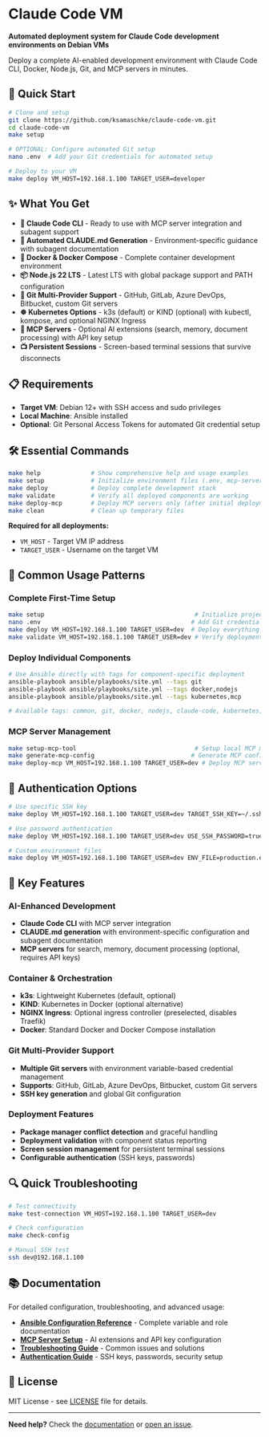 # Claude Code VM

**Automated deployment system for Claude Code development environments on Debian VMs**

Deploy a complete AI-enabled development environment with Claude Code CLI, Docker, Node.js, Git, and MCP servers in minutes.

## 🚀 Quick Start

```bash
# Clone and setup
git clone https://github.com/ksamaschke/claude-code-vm.git
cd claude-code-vm
make setup

# OPTIONAL: Configure automated Git setup
nano .env  # Add your Git credentials for automated setup

# Deploy to your VM
make deploy VM_HOST=192.168.1.100 TARGET_USER=developer
```

## ✨ What You Get

- **🤖 Claude Code CLI** - Ready to use with MCP server integration and subagent support
- **📝 Automated CLAUDE.md Generation** - Environment-specific guidance with subagent documentation
- **🐳 Docker & Docker Compose** - Complete container development environment
- **📦 Node.js 22 LTS** - Latest LTS with global package support and PATH configuration
- **🔐 Git Multi-Provider Support** - GitHub, GitLab, Azure DevOps, Bitbucket, custom Git servers
- **☸️ Kubernetes Options** - k3s (default) or KIND (optional) with kubectl, kompose, and optional NGINX Ingress
- **🧠 MCP Servers** - Optional AI extensions (search, memory, document processing) with API key setup
- **📺 Persistent Sessions** - Screen-based terminal sessions that survive disconnects

## 📋 Requirements

- **Target VM**: Debian 12+ with SSH access and sudo privileges
- **Local Machine**: Ansible installed
- **Optional**: Git Personal Access Tokens for automated Git credential setup

## 🛠️ Essential Commands

```bash
make help              # Show comprehensive help and usage examples
make setup             # Initialize environment files (.env, mcp-servers.json)
make deploy            # Deploy complete development stack
make validate          # Verify all deployed components are working
make deploy-mcp        # Deploy MCP servers only (after initial deployment)
make clean             # Clean up temporary files
```

**Required for all deployments:**
- `VM_HOST` - Target VM IP address 
- `TARGET_USER` - Username on the target VM

## 🎯 Common Usage Patterns

### Complete First-Time Setup
```bash
make setup                                          # Initialize project
nano .env                                          # Add Git credentials (optional)
make deploy VM_HOST=192.168.1.100 TARGET_USER=dev  # Deploy everything
make validate VM_HOST=192.168.1.100 TARGET_USER=dev # Verify deployment
```

### Deploy Individual Components
```bash
# Use Ansible directly with tags for component-specific deployment
ansible-playbook ansible/playbooks/site.yml --tags git
ansible-playbook ansible/playbooks/site.yml --tags docker,nodejs
ansible-playbook ansible/playbooks/site.yml --tags kubernetes,mcp

# Available tags: common, git, docker, nodejs, claude-code, kubernetes, mcp
```

### MCP Server Management
```bash
make setup-mcp-tool                                 # Setup local MCP management
make generate-mcp-config                           # Generate MCP configuration
make deploy-mcp VM_HOST=192.168.1.100 TARGET_USER=dev # Deploy MCP servers
```

## 🔧 Authentication Options

```bash
# Use specific SSH key
make deploy VM_HOST=192.168.1.100 TARGET_USER=dev TARGET_SSH_KEY=~/.ssh/custom_key

# Use password authentication
make deploy VM_HOST=192.168.1.100 TARGET_USER=dev USE_SSH_PASSWORD=true SSH_PASSWORD=mypass

# Custom environment files
make deploy VM_HOST=192.168.1.100 TARGET_USER=dev ENV_FILE=production.env
```

## 🌟 Key Features

### AI-Enhanced Development
- **Claude Code CLI** with MCP server integration
- **CLAUDE.md generation** with environment-specific configuration and subagent documentation
- **MCP servers** for search, memory, document processing (optional, requires API keys)

### Container & Orchestration
- **k3s**: Lightweight Kubernetes (default, optional)
- **KIND**: Kubernetes in Docker (optional alternative)
- **NGINX Ingress**: Optional ingress controller (preselected, disables Traefik)
- **Docker**: Standard Docker and Docker Compose installation

### Git Multi-Provider Support
- **Multiple Git servers** with environment variable-based credential management
- **Supports**: GitHub, GitLab, Azure DevOps, Bitbucket, custom Git servers
- **SSH key generation** and global Git configuration

### Deployment Features
- **Package manager conflict detection** and graceful handling
- **Deployment validation** with component status reporting
- **Screen session management** for persistent terminal sessions
- **Configurable authentication** (SSH keys, passwords)

## 🔍 Quick Troubleshooting

```bash
# Test connectivity
make test-connection VM_HOST=192.168.1.100 TARGET_USER=dev

# Check configuration
make check-config

# Manual SSH test
ssh dev@192.168.1.100
```

## 📚 Documentation

For detailed configuration, troubleshooting, and advanced usage:

- **[Ansible Configuration Reference](docs/ansible-configuration.md)** - Complete variable and role documentation
- **[MCP Server Setup](docs/components-mcp.md)** - AI extensions and API key configuration
- **[Troubleshooting Guide](docs/troubleshooting.md)** - Common issues and solutions
- **[Authentication Guide](docs/authentication.md)** - SSH keys, passwords, security setup

## 📄 License

MIT License - see [LICENSE](LICENSE) file for details.

---

**Need help?** Check the [documentation](docs/) or [open an issue](../../issues).